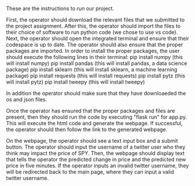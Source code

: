 These are the instructions to run our project.


First, the operator should download the relevant files that we submitted to the project assignment. After this, the operator should import the files to their choice of software to run python code (we chose to use vs code). Next, the operator should open the integrated terminal and ensure that their codespace is up to date. The operator should also ensure that the proper packages are imported. In order to install the proper packages, the user should execute the following lines in their terminal:
pip install numpy (this will install numpy)
pip install pandas (this will install pandas, a data science package)
pip install sklearn (this will install sklearn, a machine learning package)
pip install requests (this will install requests)
pip install pytz (this will install pytz)
pip install tweepy (this will install tweepy)

In addition the operator should make sure that they have downloaeded the os and json files.

Once the operator has ensured that the proper packages and files are present, then they should run the code by executing "flask run" for app.py. This will execute the html code and generate the webpage. If successful, the operator should then follow the link to the generated webpage. 

On the webpage, the operator should see a text input box and a submit button. The operator should input the username of a twitter user who they think may impact the price of SPY. Then, the webpage should display text that tells the operator the predicted change in price and the predicted new price in five minutes. If the operator inputs an invalid twitter username, they will be redirected back to the main page, where they can input a valid twitter username. 
